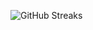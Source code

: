 ![GitHub Streaks](https://github-streaks-mqc9.onrender.com/streak/happilli/image?theme=midnight&cache_bust=1742855849)
